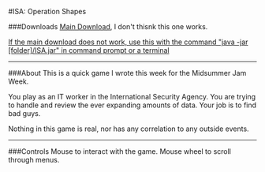 #ISA: Operation Shapes

###Downloads
[Main Download](http://www.mediafire.com/download/kg90hxdqx0c3ad4/ISA.exe), I don't thisnk this one works.

[If the main download does not work, use this with the command "java -jar [folder]/ISA.jar" in command prompt or a terminal](http://www.mediafire.com/download/26cn9rbta04hkfu/ISA.jar)

---

###About
This is a quick game I wrote this week for the Midsummer Jam Week.

You play as an IT worker in the International Security Agency. You are trying to handle and review the ever expanding amounts of data. Your job is to find bad guys.

Nothing in this game is real, nor has any correlation to any outside events.

---

###Controls
Mouse to interact with the game.
Mouse wheel to scroll through menus.
